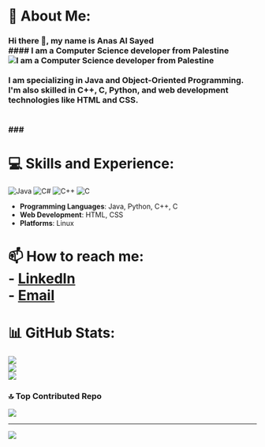 # 💫 About Me:
### Hi there 👋, my name is Anas Al Sayed<br>####  I am a Computer Science developer from Palestine<br>![ I am a Computer Science developer from Palestine](https://arturssmirnovs.github.io/github-profile-readme-generator/images/banner.png)<br><br>I am  specializing in Java and Object-Oriented Programming. I'm also skilled in C++, C, Python, and web development technologies like HTML and CSS.<br><br><br>### 


# 💻 Skills and Experience:
![Java](https://img.shields.io/badge/java-%23ED8B00.svg?style=flat&logo=openjdk&logoColor=white) ![C#](https://img.shields.io/badge/c%23-%23239120.svg?style=flat&logo=csharp&logoColor=white) ![C++](https://img.shields.io/badge/c++-%2300599C.svg?style=flat&logo=c%2B%2B&logoColor=white) ![C](https://img.shields.io/badge/c-%2300599C.svg?style=flat&logo=c&logoColor=white)
- **Programming Languages**: Java, Python, C++, C
- **Web Development**: HTML, CSS
- **Platforms**: Linux

# 📫 How to reach me:<br>- [LinkedIn](https://www.linkedin.com/in/anas-al-sayed-97b618305/)<br>- [Email](anasalsayed14@gmail.com)

# 📊 GitHub Stats:
![](https://github-readme-stats.vercel.app/api?username=AnasAlSayed18&theme=transparent&hide_border=false&include_all_commits=true&count_private=false)<br/>
![](https://github-readme-streak-stats.herokuapp.com/?user=AnasAlSayed18&theme=transparent&hide_border=false)<br/>
![](https://github-readme-stats.vercel.app/api/top-langs/?username=AnasAlSayed18&theme=transparent&hide_border=false&include_all_commits=true&count_private=false&layout=compact)

### 🔝 Top Contributed Repo
![](https://github-contributor-stats.vercel.app/api?username=AnasAlSayed18&limit=5&theme=transparent&combine_all_yearly_contributions=true)

---
[![](https://visitcount.itsvg.in/api?id=AnasAlSayed18&icon=0&color=0)](https://visitcount.itsvg.in)

<!-- Proudly created with GPRM ( https://gprm.itsvg.in ) -->
